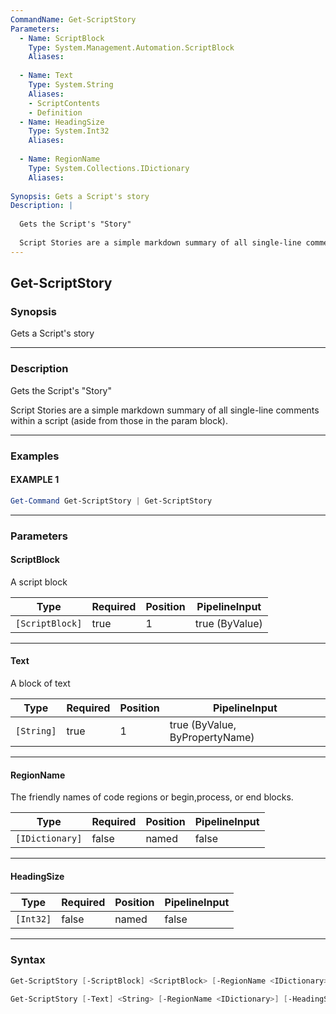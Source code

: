 ```yaml
---
CommandName: Get-ScriptStory
Parameters: 
  - Name: ScriptBlock
    Type: System.Management.Automation.ScriptBlock
    Aliases: 
    
  - Name: Text
    Type: System.String
    Aliases: 
    - ScriptContents
    - Definition
  - Name: HeadingSize
    Type: System.Int32
    Aliases: 
    
  - Name: RegionName
    Type: System.Collections.IDictionary
    Aliases: 
    
Synopsis: Gets a Script's story
Description: |
  
  Gets the Script's "Story"
  
  Script Stories are a simple markdown summary of all single-line comments within a script (aside from those in the param block).
---
```



Get-ScriptStory
---------------


### Synopsis
Gets a Script's story

---


### Description

Gets the Script's "Story"

Script Stories are a simple markdown summary of all single-line comments within a script (aside from those in the param block).

---


### Examples
#### EXAMPLE 1
```PowerShell
Get-Command Get-ScriptStory | Get-ScriptStory
```

---


### Parameters
#### **ScriptBlock**

A script block






|Type           |Required|Position|PipelineInput |
|---------------|--------|--------|--------------|
|`[ScriptBlock]`|true    |1       |true (ByValue)|



---
#### **Text**

A block of text






|Type      |Required|Position|PipelineInput                 |
|----------|--------|--------|------------------------------|
|`[String]`|true    |1       |true (ByValue, ByPropertyName)|



---
#### **RegionName**

The friendly names of code regions or begin,process, or end blocks.






|Type           |Required|Position|PipelineInput|
|---------------|--------|--------|-------------|
|`[IDictionary]`|false   |named   |false        |



---
#### **HeadingSize**




|Type     |Required|Position|PipelineInput|
|---------|--------|--------|-------------|
|`[Int32]`|false   |named   |false        |



---


### Syntax
```PowerShell
Get-ScriptStory [-ScriptBlock] <ScriptBlock> [-RegionName <IDictionary>] [-HeadingSize <Int32>] [<CommonParameters>]
```
```PowerShell
Get-ScriptStory [-Text] <String> [-RegionName <IDictionary>] [-HeadingSize <Int32>] [<CommonParameters>]
```
